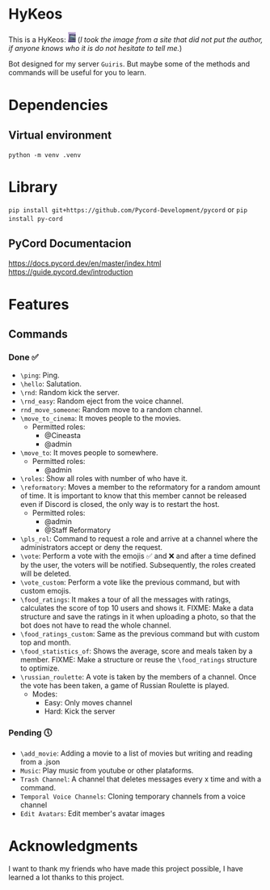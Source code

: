 # HyKeos
This is a HyKeos: <img src="assets/image/icon.jpg" width="3%" height="3%"> (*I took the image from a site that did not put the author, if anyone knows who it is do not hesitate to tell me.*)

Bot designed for my server `Guiris`. But maybe some of the methods and commands will be useful for you to learn.

# Dependencies
## Virtual environment
`python -m venv .venv`

# Library
`pip install git+https://github.com/Pycord-Development/pycord` or `pip install py-cord`

## PyCord Documentacion
https://docs.pycord.dev/en/master/index.html
https://guide.pycord.dev/introduction

# Features
## Commands
### Done ✅
* `\ping`: Ping.
* `\hello`: Salutation.
* `\rnd`: Random kick the server.
* `\rnd_easy`: Random eject from the voice channel.
* `rnd_move_someone`: Random move to a random channel.
* `\move_to_cinema`: It moves people to the movies. 
    * Permitted roles:
        * @Cineasta
        * @admin
* `\move_to`: It moves people to somewhere. 
    * Permitted roles:
        * @admin
* `\roles`: Show all roles with number of who have it.
* `\reformatory`: Moves a member to the reformatory for a random amount of time. It is important to know that this member cannot be released even if Discord is closed, the only way is to restart the host.
    * Permitted roles:
        * @admin
        * @Staff Reformatory
* `\pls_rol`: Command to request a role and arrive at a channel where the administrators accept or deny the request.
* `\vote`: Perform a vote with the emojis ✅ and ❌ and after a time defined by the user, the voters will be notified. Subsequently, the roles created will be deleted.
* `\vote_custom`: Perform a vote like the previous command, but with custom emojis.
* `\food_ratings`: It makes a tour of all the messages with ratings, calculates the score of top 10 users and shows it. FIXME: Make a data structure and save the ratings in it when uploading a photo, so that the bot does not have to read the whole channel.
* `\food_ratings_custom`: Same as the previous command but with custom top and month.
* `\food_statistics_of`: Shows the average, score and meals taken by a member. FIXME: Make a structure or reuse the `\food_ratings` structure to optimize.
* `\russian_roulette`: A vote is taken by the members of a channel. Once the vote has been taken, a game of Russian Roulette is played.
    * Modes:
        * Easy: Only moves channel
        * Hard: Kick the server

### Pending 🕔
* `\add_movie`: Adding a movie to a list of movies but writing and reading from a .json
* `Music`: Play music from youtube or other plataforms.
* `Trash Channel`: A channel that deletes messages every x time and with a command.
* `Temporal Voice Channels`: Cloning temporary channels from a voice channel
* `Edit Avatars`: Edit member's avatar images

# Acknowledgments
I want to thank my friends who have made this project possible, I have learned a lot thanks to this project.
